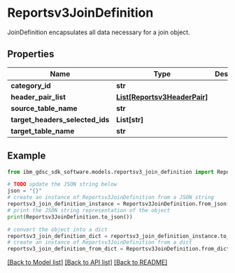 # Reportsv3JoinDefinition

JoinDefinition encapsulates all data necessary for a join object.

## Properties

Name | Type | Description | Notes
------------ | ------------- | ------------- | -------------
**category_id** | **str** |  | [optional] 
**header_pair_list** | [**List[Reportsv3HeaderPair]**](Reportsv3HeaderPair.md) |  | [optional] 
**source_table_name** | **str** |  | [optional] 
**target_headers_selected_ids** | **List[str]** |  | [optional] 
**target_table_name** | **str** |  | [optional] 

## Example

```python
from ibm_gdsc_sdk_software.models.reportsv3_join_definition import Reportsv3JoinDefinition

# TODO update the JSON string below
json = "{}"
# create an instance of Reportsv3JoinDefinition from a JSON string
reportsv3_join_definition_instance = Reportsv3JoinDefinition.from_json(json)
# print the JSON string representation of the object
print(Reportsv3JoinDefinition.to_json())

# convert the object into a dict
reportsv3_join_definition_dict = reportsv3_join_definition_instance.to_dict()
# create an instance of Reportsv3JoinDefinition from a dict
reportsv3_join_definition_from_dict = Reportsv3JoinDefinition.from_dict(reportsv3_join_definition_dict)
```
[[Back to Model list]](../README.md#documentation-for-models) [[Back to API list]](../README.md#documentation-for-api-endpoints) [[Back to README]](../README.md)


